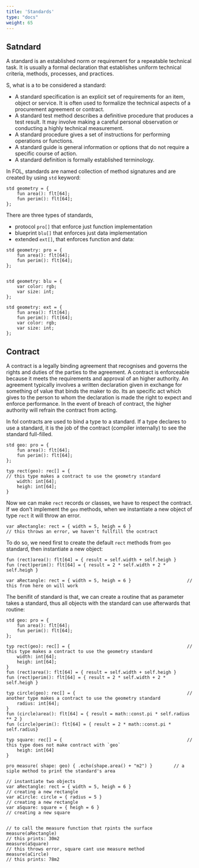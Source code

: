 ```yaml
---
title: 'Standards'
type: "docs"
weight: 65
---
```


## Satndard

A standard is an established norm or requirement for a repeatable technical task. It is usually a formal declaration that establishes uniform technical criteria, methods, processes, and practices. 

S, what is a to be considered a standard:

- A standard specification is an explicit set of requirements for an item, object or service. It is often used to formalize the technical aspects of a procurement agreement or contract. 
- A standard test method describes a definitive procedure that produces a test result. It may involve making a careful personal observation or conducting a highly technical measurement. 
- A standard procedure gives a set of instructions for performing operations or functions.
- A standard guide is general information or options that do not require a specific course of action.
- A standard definition is formally established terminology.


In FOL, standards are named collection of method signatures and are created by using `std` keyword:
```
std geometry = {
    fun area(): flt[64];
    fun perim(): flt[64];
};
```

There are three types of standards, 

- protocol `pro[]` that enforce just function implementation
- blueprint `blu[]` that enforces just data implementation
- extended `ext[]`, that enforces function and data:
```
std geometry: pro = {
    fun area(): flt[64];
    fun perim(): flt[64];
};


std geometry: blu = {
    var color: rgb; 
    var size: int;
};

std geometry: ext = {
    fun area(): flt[64];
    fun perim(): flt[64];
    var color: rgb;
    var size: int;
};
```
## Contract
A contract is a legally binding agreement that recognises and governs the rights and duties of the parties to the agreement. A contract is enforceable because it meets the requirements and approval of an higher authority. An agreement typically involves a written declaration given in exchange for something of value that binds the maker to do. Its an specific act which gives to the person to whom the declaration is made the right to expect and enforce performance. In the event of breach of contract, the higher authority will refrain the contract from acting.

In fol contracts are used to bind a type to a standard. If a type declares to use a standard, it is the job of the contract (compiler internally) to see the standard full-filled.

```
std geo: pro = {
    fun area(): flt[64];
    fun perim(): flt[64];
};

typ rect(geo): rec[] = {                                             // this type makes a contract to use the geometry standard
    width: int[64];
    heigh: int[64];
}

```
Now we can make `rect` records or classes, we have to respect the contract. If we don't implement the `geo` methods, when we instantiate a new object of type `rect` it will throw an error.
```
var aRectangle: rect = { width = 5, heigh = 6 }                      // this throws an error, we haven't fullfill the ocntract
```

To do so, we need first to create the default `rect` methods from `geo` standard, then instantiate a new object:

```
fun (rect)area(): flt[64] = { result = self.width + self.heigh }
fun (rect)perim(): flt[64] = { result = 2 * self.width + 2 * self.heigh }

var aRectangle: rect = { width = 5, heigh = 6 }                     // this from here on will work
```

The benifit of standard is that, we can create a routine that as parameter takes a standard, thus all objects with the standard can use afterwards that routine:

```
std geo: pro = {
    fun area(): flt[64];
    fun perim(): flt[64];
};

typ rect(geo): rec[] = {                                            // this type makes a contract to use the geometry standard
    width: int[64]; 
    heigh: int[64]; 
}
fun (rect)area(): flt[64] = { result = self.width + self.heigh }
fun (rect)perim(): flt[64] = { result = 2 * self.width + 2 * self.heigh }

typ circle(geo): rec[] = {                                          // another type makes a contract to use the geometry standard
    radius: int[64]; 
}
fun (circle)area(): flt[64] = { result = math::const.pi * self.radius ** 2 }
fun (circle)perim(): flt[64] = { result = 2 * math::const.pi * self.radius}

typ square: rec[] = {                                               // this type does not make contract with `geo`
    heigh: int[64] 
}

pro measure( shape: geo) { .echo(shape.area() + "m2") }        // a siple method to print the standard's area

// instantiate two objects
var aRectangle: rect = { width = 5, heigh = 6 }                      // creating a new rectangle
var aCircle: circle = { radius = 5 }                                 // creating a new rectangle
var aSquare: square = { heigh = 6 }                                  // creating a new square


// to call the measure function that rpints the surface
measure(aRectangle)                                                  // this prints: 30m2
measure(aSquare)                                                     // this throws error, square cant use measure method
measure(aCircle)                                                     // this prints: 78m2

```
